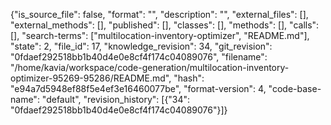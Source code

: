 {"is_source_file": false, "format": "", "description": "", "external_files": [], "external_methods": [], "published": [], "classes": [], "methods": [], "calls": [], "search-terms": ["multilocation-inventory-optimizer", "README.md"], "state": 2, "file_id": 17, "knowledge_revision": 34, "git_revision": "0fdaef292518bb1b40d4e0e8cf4f174c04089076", "filename": "/home/kavia/workspace/code-generation/multilocation-inventory-optimizer-95269-95286/README.md", "hash": "e94a7d5948ef88f5e4ef3e16460077be", "format-version": 4, "code-base-name": "default", "revision_history": [{"34": "0fdaef292518bb1b40d4e0e8cf4f174c04089076"}]}